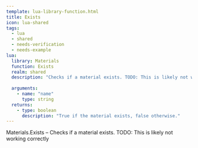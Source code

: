 ```yaml
---
template: lua-library-function.html
title: Exists
icon: lua-shared
tags:
  - lua
  - shared
  - needs-verification
  - needs-example
lua:
  library: Materials
  function: Exists
  realm: shared
  description: "Checks if a material exists. TODO: This is likely not working correctly"
  
  arguments:
    - name: "name"
      type: string
  returns:
    - type: boolean
      description: "True if the material exists, false otherwise."
---
```


<div class="lua__search__keywords">
Materials.Exists &#x2013; Checks if a material exists. TODO: This is likely not working correctly
</div>
